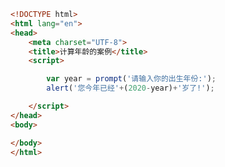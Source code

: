 
<BlogInfo id="394" title="9.计算年龄的案例" author="白日梦想猿" pv=0 read_times=0 pre_cost_time=0分11秒 category="js学习" tag_list="['js学习']" create_time="2020.08.01 15:53:12" update_time="2020.08.01 15:54:39" />

```html
<!DOCTYPE html>
<html lang="en">
<head>
    <meta charset="UTF-8">
    <title>计算年龄的案例</title>
    <script>

        var year = prompt('请输入你的出生年份:');
        alert('您今年已经'+(2020-year)+'岁了!');

    </script>
</head>
<body>

</body>
</html>
```
